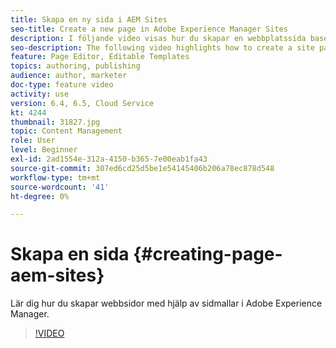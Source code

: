 ```yaml
---
title: Skapa en ny sida i AEM Sites
seo-title: Create a new page in Adobe Experience Manager Sites
description: I följande video visas hur du skapar en webbplatssida baserad på en mall i Adobe Experience Manager.
seo-description: The following video highlights how to create a site page based on a template in Adobe Experience Manager.
feature: Page Editor, Editable Templates
topics: authoring, publishing
audience: author, marketer
doc-type: feature video
activity: use
version: 6.4, 6.5, Cloud Service
kt: 4244
thumbnail: 31827.jpg
topic: Content Management
role: User
level: Beginner
exl-id: 2ad1554e-312a-4150-b365-7e00eab1fa43
source-git-commit: 307ed6cd25d5be1e54145406b206a78ec878d548
workflow-type: tm+mt
source-wordcount: '41'
ht-degree: 0%

---
```


# Skapa en sida {#creating-page-aem-sites}

Lär dig hur du skapar webbsidor med hjälp av sidmallar i Adobe Experience Manager.

>[!VIDEO](https://video.tv.adobe.com/v/31827?quality=12&learn=on)
